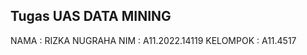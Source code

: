 ## Tugas UAS DATA MINING

NAMA      : RIZKA NUGRAHA
NIM       : A11.2022.14119
KELOMPOK  : A11.4517
